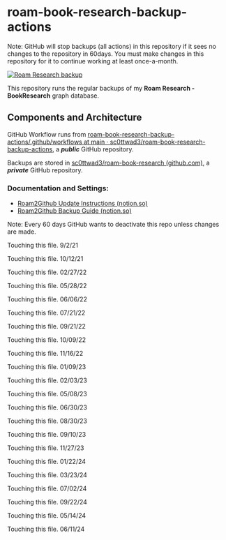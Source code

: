 # roam-book-research-backup-actions

Note:  GitHub will stop backups (all actions) in this repository if it sees no
changes to the repository in 60days. You must make changes in this
repository for it to continue working at least once-a-month.


[![Roam Research backup](https://github.com/sc0ttwad3/roam-book-research-backup-actions/actions/workflows/main.yml/badge.svg)](https://github.com/sc0ttwad3/roam-book-research-backup-actions/actions/workflows/main.yml)

This repository runs the regular backups  of my **Roam Research - BookResearch** graph database.

## Components and Architecture

GitHub Workflow runs from [roam-book-research-backup-actions/.github/workflows at main · sc0ttwad3/roam-book-research-backup-actions](https://github.com/sc0ttwad3/roam-book-research-backup-actions/tree/main/.github/workflows), a ***public*** GitHub repository.

Backups are stored in [sc0ttwad3/roam-book-research (github.com)](https://github.com/sc0ttwad3/roam-book-research/tree/master), a ***private*** GitHub repository.

### Documentation and Settings:

* [Roam2Github Update Instructions (notion.so)](https://www.notion.so/Roam2Github-Update-Instructions-c594a2931b694010814001c8a20fa960)
* [Roam2Github Backup Guide (notion.so)](https://www.notion.so/Roam2Github-Backup-Guide-650925859a4a42cf940e3fb74f5189f9)

Note: Every 60 days GitHub wants to deactivate this repo unless changes
are made.

Touching this file. 9/2/21

Touching this file. 10/12/21

Touching this file. 02/27/22

Touching this file. 05/28/22

Touching this file. 06/06/22

Touching this file. 07/21/22

Touching this file. 09/21/22

Touching this file. 10/09/22

Touching this file. 11/16/22

Touching this file. 01/09/23

Touching this file. 02/03/23

Touching this file. 05/08/23

Touching this file. 06/30/23

Touching this file. 08/30/23

Touching this file. 09/10/23

Touching this file. 11/27/23

Touching this file. 01/22/24

Touching this file. 03/23/24

Touching this file. 07/02/24

Touching this file. 09/22/24

Touching this file. 05/14/24

Touching this file. 06/11/24



